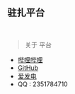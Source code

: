 ## 驻扎平台

<br />

> 关于 平台
- [哔哩哔哩](https://space.bilibili.com/438162245)
- [GitHub](https://github.com/SIRT43)
- [爱发电](https://afdian.net/@OptimizationCore)
- QQ : 2351784710